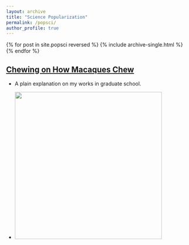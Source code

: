 ```yaml
---
layout: archive
title: "Science Popularization"
permalink: /popsci/
author_profile: true
---
```


{% for post in site.popsci reversed %}
  {% include archive-single.html %}
{% endfor %}


## [Chewing on How Macaques Chew](https://www.cicasp.pri.kyoto-u.ac.jp/news/articles/chewing-how-macaques-chew)
- A plain explanation on my works in graduate school.

- <img src='/images/yaku-3.JPG' width='400'>